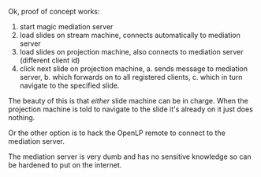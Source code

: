Ok, proof of concept works:

1. start magic mediation server
2. load slides on stream machine, connects automatically to mediation server
3. load slides on projection machine, also connects to mediation server (different client id)
4. click next slide on projection machine,
  a. sends message to mediation server,
  b. which forwards on to all registered clients,
  c. which in turn navigate to the specified slide.

The beauty of this is that _either_ slide machine can be in charge.
When the projection machine is told to navigate to the slide it's already on it just does nothing.

Or the other option is to hack the OpenLP remote to connect to the mediation server.

The mediation server is very dumb and has no sensitive knowledge so can be hardened to put on the internet.

